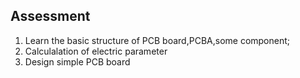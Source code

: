 ## Assessment
1. Learn the basic structure of PCB board,PCBA,some component;
2. Calculalation of electric parameter
3. Design simple  PCB board